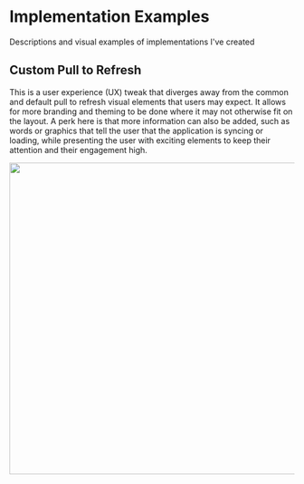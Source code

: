 # Implementation Examples
Descriptions and visual examples of implementations I've created

## Custom Pull to Refresh

This is a user experience (UX) tweak that diverges away from the common and default pull to refresh visual elements that users may expect. It allows for more branding and theming to be done where it may not otherwise fit on the layout. A perk here is that more information can also be added, such as words or graphics that tell the user that the application is syncing or loading, while presenting the user with exciting elements to keep their attention and their engagement high.
<p align="center">
  <img align="center" src="https://github.com/ericlw/Implementation-Examples/blob/master/images/ux-android-custom-ptr-tp.gif" height="550">
</p>




